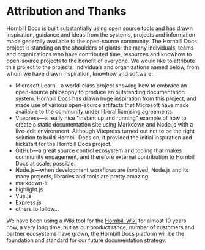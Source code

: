 # Attribution and Thanks

Hornbill Docs is built substantially using open source tools and has drawn inspiration, guidance and ideas from the  systems, projects and information made generally available to the open-source community. The Hornbill Docs project is standing on the shoulders of giants: the many individuals, teams and organizations who have contributed time, resources and knowhow to open-source projects to the benefit of everyone. We would like to attribute this project to the projects, individuals and organizations named below, from whom we have drawn inspiration, knowhow and software:

* Microsoft Learn—a world-class project showing how to embrace an open-source philosophy to produce an outstanding documentation system. Hornbill Docs has drawn huge inspiration from this project, and made use of various open-source artifacts that Microsoft have made available to the community under liberal licensing agreements. 
* Vitepress—a really nice "instant up and running" example of how to create a static documentation site using Markdown and Node.js with a live-edit environment. Although Vitepress turned out not to be the right solution to build Hornbill Docs on, it provided the initial inspiration and kickstart for the Hornbill Docs project. 
* GitHub—a great source control ecosystem and tooling that makes community engagement, and therefore external contribution to Hornbill Docs at scale, possible. 
* Node.js—when development workflows are involved, Node.js and its many projects, libraries and tools are pretty amazing.
* markdown-it
* highlight.js
* Vue.js
* Express.js 
* others to follow... 

We have been using a Wiki tool for the [Hornbill Wiki](https://wiki.hornbill.com) for almost 10 years now, a very long time, but as our product range, number of customers and partner ecosystems have grown, the Hornbill Docs platform will be the foundation and standard for our future documentation strategy. 

